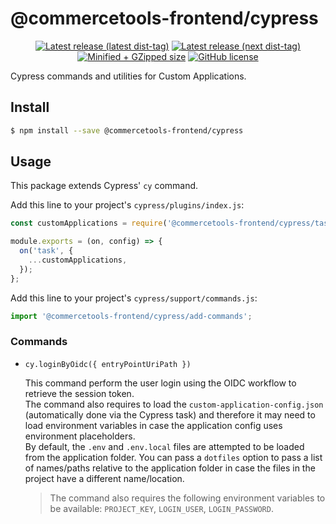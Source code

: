 # @commercetools-frontend/cypress

<p align="center">
  <a href="https://www.npmjs.com/package/@commercetools-frontend/cypress"><img src="https://badgen.net/npm/v/@commercetools-frontend/cypress" alt="Latest release (latest dist-tag)" /></a> <a href="https://www.npmjs.com/package/@commercetools-frontend/cypress"><img src="https://badgen.net/npm/v/@commercetools-frontend/cypress/next" alt="Latest release (next dist-tag)" /></a> <a href="https://bundlephobia.com/result?p=@commercetools-frontend/cypress"><img src="https://badgen.net/bundlephobia/minzip/@commercetools-frontend/cypress" alt="Minified + GZipped size" /></a> <a href="https://github.com/commercetools/merchant-center-application-kit/blob/main/LICENSE"><img src="https://badgen.net/github/license/commercetools/merchant-center-application-kit" alt="GitHub license" /></a>
</p>

Cypress commands and utilities for Custom Applications.

## Install

```bash
$ npm install --save @commercetools-frontend/cypress
```

## Usage

This package extends Cypress' `cy` command.

Add this line to your project's `cypress/plugins/index.js`:

```javascript
const customApplications = require('@commercetools-frontend/cypress/task');

module.exports = (on, config) => {
  on('task', {
    ...customApplications,
  });
};
```

Add this line to your project's `cypress/support/commands.js`:

```javascript
import '@commercetools-frontend/cypress/add-commands';
```

### Commands

- `cy.loginByOidc({ entryPointUriPath })`

  This command perform the user login using the OIDC workflow to retrieve the session token.<br/>
  The command also requires to load the `custom-application-config.json` (automatically done via the Cypress task) and therefore it may need to load environment variables in case the application config uses environment placeholders.<br/>
  By default, the `.env` and `.env.local` files are attempted to be loaded from the application folder. You can pass a `dotfiles` option to pass a list of names/paths relative to the application folder in case the files in the project have a different name/location.

  > The command also requires the following environment variables to be available: `PROJECT_KEY`, `LOGIN_USER`, `LOGIN_PASSWORD`.

